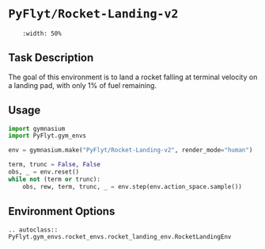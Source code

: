# `PyFlyt/Rocket-Landing-v2`

```{figure} https://raw.githubusercontent.com/jjshoots/PyFlyt/master/readme_assets/rocket_landing.gif
    :width: 50%
```

## Task Description

The goal of this environment is to land a rocket falling at terminal velocity on a landing pad, with only 1% of fuel remaining.

## Usage

```python
import gymnasium
import PyFlyt.gym_envs

env = gymnasium.make("PyFlyt/Rocket-Landing-v2", render_mode="human")

term, trunc = False, False
obs, _ = env.reset()
while not (term or trunc):
    obs, rew, term, trunc, _ = env.step(env.action_space.sample())
```

## Environment Options

```{eval-rst}
.. autoclass:: PyFlyt.gym_envs.rocket_envs.rocket_landing_env.RocketLandingEnv
```
